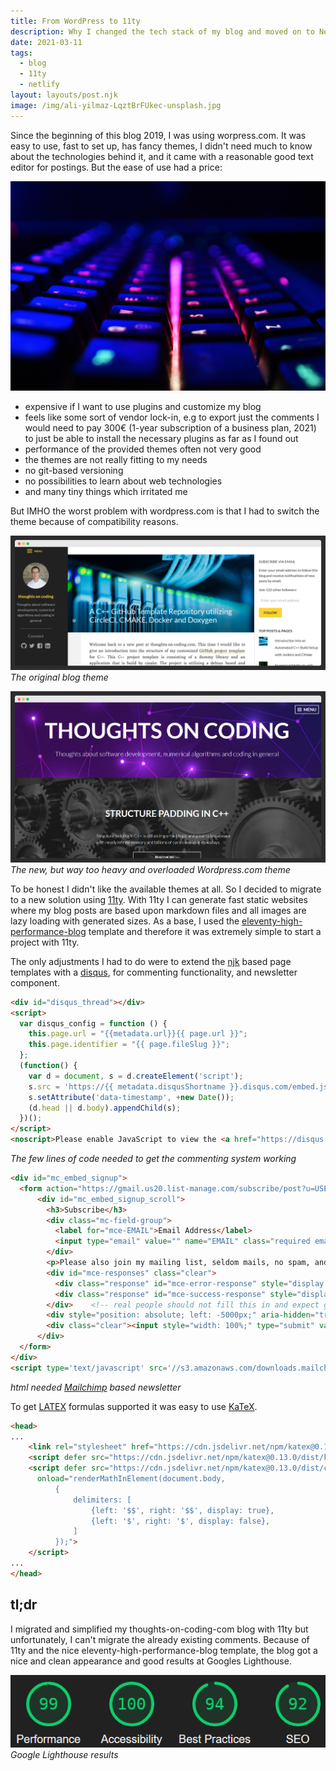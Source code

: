 ```yaml
---
title: From WordPress to 11ty
description: Why I changed the tech stack of my blog and moved on to Netlify.
date: 2021-03-11
tags:
  - blog
  - 11ty
  - netlify
layout: layouts/post.njk
image: /img/ali-yilmaz-LqztBrFUkec-unsplash.jpg
---
```


Since the beginning of this blog 2019, I was using worpress.com. It was easy to use, fast to set up, has fancy themes, I didn't need much to know about the technologies behind it, and it came with a reasonable good text editor for postings. But the ease of use had a price:

![Hero Image: Keyboard, Photo by Ali Yılmaz on Unsplash](/img/ali-yilmaz-LqztBrFUkec-unsplash.jpg)

- expensive if I want to use plugins and customize my blog
- feels like some sort of vendor lock-in, e.g to export just the comments I would need to pay 300€ (1-year subscription of a business plan, 2021) to just be able to install the necessary plugins as far as I found out
- performance of the provided themes often not very good
- the themes are not really fitting to my needs
- no git-based versioning
- no possibilities to learn about web technologies
- and many tiny things which irritated me

But IMHO the worst problem with wordpress.com is that I had to switch the theme because of compatibility reasons.

![The original blog theme](/img/oldTheme.png)
*The original blog theme*

![The new, but way too heavy and overloaded Wordpress.com theme](/img/newTheme.png)
*The new, but way too heavy and overloaded Wordpress.com theme*

To be honest I didn't like the available themes at all. So I decided to migrate to a new solution using [11ty][1]. With 11ty I can generate fast static websites where my blog posts are based upon markdown files and all images are lazy loading with generated sizes. As a base, I used the 
[eleventy-high-performance-blog][2] template and therefore it was extremely simple to start a project with 11ty.

The only adjustments I had to do were to extend the [njk][3] based page templates with a [disqus][4], for commenting functionality, and newsletter component.

```html
<div id="disqus_thread"></div>
<script>
  var disqus_config = function () {
    this.page.url = "{{metadata.url}}{{ page.url }}";
    this.page.identifier = "{{ page.fileSlug }}";
  };
  (function() {
    var d = document, s = d.createElement('script');
    s.src = 'https://{{ metadata.disqusShortname }}.disqus.com/embed.js';
    s.setAttribute('data-timestamp', +new Date());
    (d.head || d.body).appendChild(s);
  })();
</script>
<noscript>Please enable JavaScript to view the <a href="https://disqus.com/?ref_noscript">comments powered by Disqus.</a></noscript>
```
*The few lines of code needed to get the commenting system working*

```html
<div id="mc_embed_signup">
  <form action="https://gmail.us20.list-manage.com/subscribe/post?u=USERNAME&amp;id=ID" method="post" id="mc-embedded-subscribe-form" name="mc-embedded-subscribe-form" class="validate" target="_blank" novalidate>
      <div id="mc_embed_signup_scroll">
        <h3>Subscribe</h3>
        <div class="mc-field-group">
          <label for="mce-EMAIL">Email Address</label>
          <input type="email" value="" name="EMAIL" class="required email" id="mce-EMAIL" style="width: 100%; height:40px">
        </div>
        <p>Please also join my mailing list, seldom mails, no spam, and no advertising. By clicking submit, you agree to share your email address with the site owner and Mailchimp to receive updates from the site owner. Use the unsubscribe link in those emails to opt out at any time. You can unsubscribe at any time by clicking the link in the footer of our emails. For information about our privacy practices, please visit our website. We use Mailchimp as our marketing platform. By clicking below to subscribe, you acknowledge that your information will be transferred to Mailchimp for processing. <a href="https://mailchimp.com/legal/" target="_blank" rel="noreferrer">Learn more about Mailchimp's privacy practices here.</a></p>
        <div id="mce-responses" class="clear">
          <div class="response" id="mce-error-response" style="display:none"></div>
          <div class="response" id="mce-success-response" style="display:none"></div>
        </div>    <!-- real people should not fill this in and expect good things - do not remove this or risk form bot signups-->
        <div style="position: absolute; left: -5000px;" aria-hidden="true"><input type="text" name="USERNAME_AND_ID" tabindex="-1" value=""></div>
        <div class="clear"><input style="width: 100%;" type="submit" value="Subscribe" name="subscribe" id="mc-embedded-subscribe" class="button"></div>
      </div>
  </form>
</div>
<script type='text/javascript' src='//s3.amazonaws.com/downloads.mailchimp.com/js/mc-validate.js'></script><script type='text/javascript'>(function($) {window.fnames = new Array(); window.ftypes = new Array();fnames[0]='EMAIL';ftypes[0]='email';fnames[1]='FNAME';ftypes[1]='text';fnames[2]='LNAME';ftypes[2]='text';fnames[3]='ADDRESS';ftypes[3]='address';fnames[4]='PHONE';ftypes[4]='phone';fnames[5]='BIRTHDAY';ftypes[5]='birthday';}(jQuery));var $mcj = jQuery.noConflict(true);</script>
```
*html needed [Mailchimp][5] based newsletter*

To get [LATEX][6] formulas supported it was easy to use [KaTeX][7].

```html
<head>
...
    <link rel="stylesheet" href="https://cdn.jsdelivr.net/npm/katex@0.13.0/dist/katex.min.css" integrity="sha384-t5CR+zwDAROtph0PXGte6ia8heboACF9R5l/DiY+WZ3P2lxNgvJkQk5n7GPvLMYw" crossorigin="anonymous">
    <script defer src="https://cdn.jsdelivr.net/npm/katex@0.13.0/dist/katex.min.js" integrity="sha384-FaFLTlohFghEIZkw6VGwmf9ISTubWAVYW8tG8+w2LAIftJEULZABrF9PPFv+tVkH" crossorigin="anonymous"></script>
    <script defer src="https://cdn.jsdelivr.net/npm/katex@0.13.0/dist/contrib/auto-render.min.js" integrity="sha384-bHBqxz8fokvgoJ/sc17HODNxa42TlaEhB+w8ZJXTc2nZf1VgEaFZeZvT4Mznfz0v" crossorigin="anonymous" 
      onload="renderMathInElement(document.body,
          {
              delimiters: [
                  {left: '$$', right: '$$', display: true},
                  {left: '$', right: '$', display: false},
              ]
          });">
    </script>
...
</head>
```

## tl;dr

I migrated and simplified my thoughts-on-coding-com blog with 11ty but unfortunately, I can't migrate the already existing comments. Because of 11ty and the nice eleventy-high-performance-blog template, the blog got a nice and clean appearance and good results at Googles Lighthouse.

![Google Lighthouse results](/img/lighthouse.png)
*Google Lighthouse results*

[1]: https://www.11ty.dev/
[2]: https://github.com/google/eleventy-high-performance-blog
[3]: https://mozilla.github.io/nunjucks/
[4]: https://disqus.com/
[5]: https://mailchimp.com
[6]: https://www.latex-project.org/
[7]: https://katex.org/